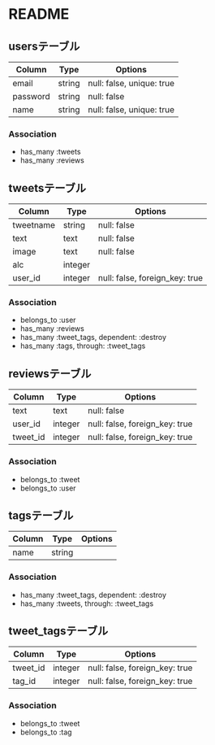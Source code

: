 # README

## usersテーブル

|Column|Type|Options|
|------|----|-------|
|email|string|null: false, unique: true|
|password|string|null: false|
|name|string|null: false, unique: true|

### Association
- has_many :tweets
- has_many :reviews

## tweetsテーブル

|Column|Type|Options|
|------|----|-------|
|tweetname|string|null: false|
|text|text|null: false|
|image|text|null: false|
|alc|integer||
|user_id|integer|null: false, foreign_key: true|

### Association
- belongs_to :user
- has_many :reviews
- has_many :tweet_tags, dependent: :destroy
- has_many :tags, through: :tweet_tags

## reviewsテーブル

|Column|Type|Options|
|------|----|-------|
|text|text|null: false|
|user_id|integer|null: false, foreign_key: true|
|tweet_id|integer|null: false, foreign_key: true|

### Association
- belongs_to :tweet
- belongs_to :user

## tagsテーブル

|Column|Type|Options|
|------|----|-------|
|name|string||

### Association
- has_many :tweet_tags, dependent: :destroy
- has_many :tweets, through: :tweet_tags

## tweet_tagsテーブル

|Column|Type|Options|
|------|----|-------|
|tweet_id|integer|null: false, foreign_key: true|
|tag_id|integer|null: false, foreign_key: true|

### Association
- belongs_to :tweet
- belongs_to :tag
